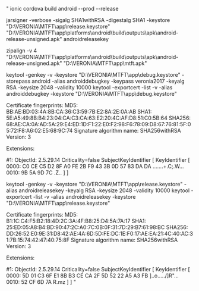 "
ionic cordova build android --prod --release

jarsigner -verbose -sigalg SHA1withRSA -digestalg SHA1 -keystore "D:\VERONIA\MTFT\app\release.keystore" "D:\VERONIA\MTFT\app\platforms\android\build\outputs\apk\android-release-unsigned.apk" androidreleasekey

zipalign -v 4 "D:\VERONIA\MTFT\app\platforms\android\build\outputs\apk\android-release-unsigned.apk" "D:\VERONIA\MTFT\app\mtft.apk"


keytool -genkey -v -keystore "D:\VERONIA\MTFT\app\debug.keystore" -storepass android -alias androiddebugkey -keypass veronia2017 -keyalg RSA -keysize 2048 -validity 10000
keytool -exportcert -list -v -alias androiddebugkey -keystore "D:\VERONIA\MTFT\app\debug.keystore"

Certificate fingerprints:
         MD5:  BB:AE:BD:03:4A:8B:CA:36:C3:59:7B:E2:8A:2E:0A:AB
         SHA1: 5E:A5:49:8B:B4:23:04:CA:C3:CA:63:E2:20:4C:AF:D8:51:C0:5B:64
         SHA256: 68:AE:CA:0A:AD:5A:29:E4:ED:1D:F1:22:E0:F2:98:F6:78:09:D8:67:76:81:5F:05:72:F8:A6:02:E5:68:9C:74
         Signature algorithm name: SHA256withRSA
         Version: 3

Extensions:

#1: ObjectId: 2.5.29.14 Criticality=false
SubjectKeyIdentifier [
KeyIdentifier [
0000: C0 CE C5 D2 8F A0 FE 2B   F9 43 3B 0D 57 83 DA DA  .......+.C;.W...
0010: 9B 5A 9D 7C                                        .Z..
]
]

keytool -genkey -v -keystore "D:\VERONIA\MTFT\app\release.keystore" -alias androidreleasekey -keyalg RSA -keysize 2048 -validity 10000
keytool -exportcert -list -v -alias androidreleasekey -keystore "D:\VERONIA\MTFT\app\release.keystore"

Certificate fingerprints:
         MD5:  B1:1C:C4:F5:B2:18:4D:2C:3A:4F:B8:25:D4:5A:7A:17
         SHA1: 25:ED:05:A8:B4:BD:90:47:2C:A0:7C:0B:0F:31:7D:29:B7:61:98:BC
         SHA256: DD:26:52:E0:9E:31:D8:42:AE:4A:6D:5D:FE:DC:1E:F0:17:AE:EA:21:4C:40:AC:31:7B:15:74:42:47:40:75:8F
         Signature algorithm name: SHA256withRSA
         Version: 3

Extensions:

#1: ObjectId: 2.5.29.14 Criticality=false
SubjectKeyIdentifier [
KeyIdentifier [
0000: 5D 01 C3 6F E1 8B B3 CE   CA 2F 5D 52 22 A5 A3 FB  ]..o...../]R"...
0010: 52 CF 6D 7A                                        R.mz
]
]
"
